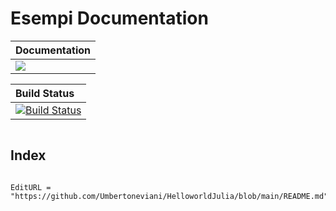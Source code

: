 # Esempi Documentation

| **Documentation** |
|:------------ |
| [![](https://img.shields.io/badge/docs-stable-blue.svg)](umbertoneviani.github.io/HelloworldJulia/stable)

| **Build Status** |
|:------------ |
| [![Build Status](https://github.com/Umbertoneviani/HelloworldJulia/workflows/CI/badge.svg?branch=main)](https://github.com/Umbertoneviani/HelloworldJulia/actions?query=workflow%3ACI)


```@contents
```

## Index

```@index

```


```@meta
EditURL = "https://github.com/Umbertoneviani/HelloworldJulia/blob/main/README.md"
```

